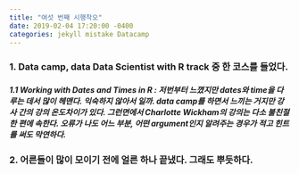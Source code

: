 ```yaml
---
title: "여섯 번째 시행착오"
date: 2019-02-04 17:20:00 -0400
categories: jekyll mistake Datacamp
---
```


### 1. Data camp, data Data Scientist with R track 중 한 코스를 들었다. 
##### 1.1 Working with Dates and Times in R : 저번부터 느꼈지만 dates와 time을 다루는 데서 많이 헤맨다. 익숙하지 않아서 일까. data camp를 하면서 느끼는 거지만 강사 간의 강의 온도차이가 있다. 그런면에서 Charlotte Wickham의 강의는 다소 불친절한 편에 속한다. 오류가 나도 어느 부분, 어떤 argument인지 알려주는 경우가 적고 힌트를 써도 막연하다. 

### 2. 어른들이 많이 모이기 전에 얼른 하나 끝냈다. 그래도 뿌듯하다. 
